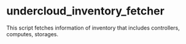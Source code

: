 # undercloud_inventory_fetcher
This script fetches information of inventory that includes controllers, computes, storages. 
